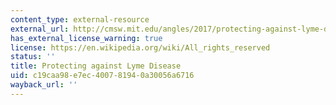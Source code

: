 ```yaml
---
content_type: external-resource
external_url: http://cmsw.mit.edu/angles/2017/protecting-against-lyme-disease-a-scientific-american-update/
has_external_license_warning: true
license: https://en.wikipedia.org/wiki/All_rights_reserved
status: ''
title: Protecting against Lyme Disease
uid: c19caa98-e7ec-4007-8194-0a30056a6716
wayback_url: ''
---
```

